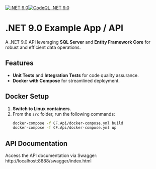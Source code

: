 [![.NET 9.0](https://github.com/leandro-cervelin/cf_api_net_core/actions/workflows/dotnet-core.yml/badge.svg)](https://github.com/leandro-cervelin/cf_api_net_core/actions/workflows/dotnet-core.yml)[![CodeQL .NET 9.0](https://github.com/leandro-cervelin/cf_api_net_core/actions/workflows/codeql-analysis.yml/badge.svg)](https://github.com/leandro-cervelin/cf_api_net_core/actions/workflows/codeql-analysis.yml)
# .NET 9.0 Example App / API  

A .NET 9.0 API leveraging **SQL Server** and **Entity Framework Core** for robust and efficient data operations.  

## Features  
- **Unit Tests** and **Integration Tests** for code quality assurance.  
- **Docker with Compose** for streamlined deployment.  

## Docker Setup  

1. **Switch to Linux containers**.  
2. From the `src` folder, run the following commands:  
   ```bash
   docker-compose -f CF.Api/docker-compose.yml build
   docker-compose -f CF.Api/docker-compose.yml up
   
## API Documentation

Access the API documentation via Swagger:
http://localhost:8888/swagger/index.html